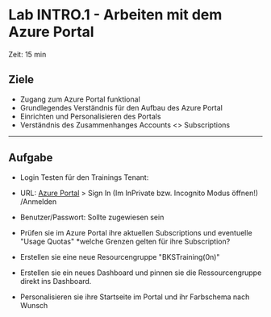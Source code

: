 
# Lab INTRO.1  - Arbeiten mit dem Azure Portal
Zeit: 15 min

## Ziele
* Zugang zum Azure Portal funktional
* Grundlegendes Verständnis für den Aufbau des Azure Portal
* Einrichten und Personalisieren des Portals
* Verständnis des Zusammenhanges Accounts <> Subscriptions
---
## Aufgabe
* Login Testen für den Trainings Tenant:
* URL: [Azure Portal](portal.azure.com) > Sign In (Im InPrivate bzw. Incognito Modus öffnen!) /Anmelden
* Benutzer/Passwort: Sollte zugewiesen sein
		
* Prüfen sie im Azure Portal ihre aktuellen Subscriptions und eventuelle "Usage Quotas" *welche Grenzen gelten für ihre Subscription?
* Erstellen sie eine neue Resourcengruppe "BKSTraining(0n)"
* Erstellen sie ein neues Dashboard und pinnen sie die Ressourcengruppe direkt ins Dashboard.
* Personalisieren sie ihre Startseite im Portal und ihr Farbschema nach Wunsch